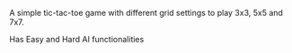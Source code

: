 A simple tic-tac-toe game with different grid settings to play 3x3, 5x5 and 7x7.

Has Easy and Hard AI functionalities
